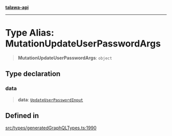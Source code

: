 [**talawa-api**](../../../README.md)

***

# Type Alias: MutationUpdateUserPasswordArgs

> **MutationUpdateUserPasswordArgs**: `object`

## Type declaration

### data

> **data**: [`UpdateUserPasswordInput`](UpdateUserPasswordInput.md)

## Defined in

[src/types/generatedGraphQLTypes.ts:1990](https://github.com/Suyash878/talawa-api/blob/095e6964ce2a06c1c30d1acf81b6162203f1db91/src/types/generatedGraphQLTypes.ts#L1990)
